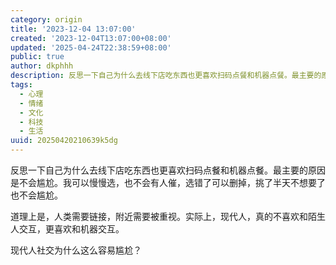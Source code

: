 ```yaml
---
category: origin
title: '2023-12-04 13:07:00'
created: '2023-12-04T13:07:00+08:00'
updated: '2025-04-24T22:38:59+08:00'
public: true
author: dkphhh
description: 反思一下自己为什么去线下店吃东西也更喜欢扫码点餐和机器点餐。最主要的原因是不会尴尬。我可以慢慢选，也不会有人催……
tags:
  - 心理
  - 情绪
  - 文化
  - 科技
  - 生活
uuid: 20250420210639k5dg
---
```


反思一下自己为什么去线下店吃东西也更喜欢扫码点餐和机器点餐。最主要的原因是不会尴尬。我可以慢慢选，也不会有人催，选错了可以删掉，挑了半天不想要了也不会尴尬。

道理上是，人类需要链接，附近需要被重视。实际上，现代人，真的不喜欢和陌生人交互，更喜欢和机器交互。

现代人社交为什么这么容易尴尬？
